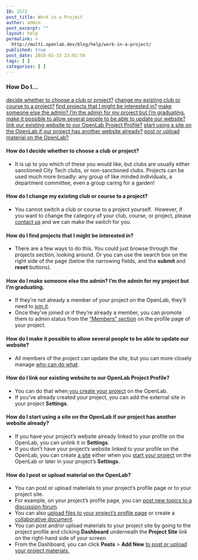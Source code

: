```yaml
---
ID: 1572
post_title: Work in a Project
author: admin
post_excerpt: ""
layout: help
permalink: >
  http://multi.openlab.dev/blog/help/work-in-a-project/
published: true
post_date: 2018-01-15 23:01:56
tags: [ ]
categories: [ ]
---
```

<h3>How Do I…</h3>
<a href="https://multi.openlab.dev/blog/help/work-in-a-project/#clubproject">decide whether to choose a club or project?</a>
<a href="https://multi.openlab.dev/blog/help/work-in-a-project/#change2project">change my existing club or course to a project?</a>
<a href="https://multi.openlab.dev/blog/help/work-in-a-project/#findprojects">find projects that I might be interested in?</a>
<a href="https://multi.openlab.dev/blog/help/work-in-a-project/#changeadmins">make someone else the admin? I’m the admin for my project but I’m graduating.</a>
<a href="https://multi.openlab.dev/blog/help/work-in-a-project/#multipleadmins">make it possible to allow several people to be able to update our website?</a>
<a href="https://multi.openlab.dev/blog/help/work-in-a-project/#linksite">link our existing website to our OpenLab Project Profile?</a>
<a href="https://multi.openlab.dev/blog/help/work-in-a-project/#newsite">start using a site on the OpenLab if our project has another website already?</a>
<a href="https://multi.openlab.dev/blog/help/work-in-a-project/#post">post or upload material on the OpenLab?</a><a name="clubproject"></a>
<h4>How do I decide whether to choose a club or project?</h4>
<ul>
 	<li>It is up to you which of these you would like, but clubs are usually either sanctioned City Tech clubs, or non-sanctioned clubs. Projects can be used much more broadly: any group of like minded individuals, a department committee, even a group caring for a garden!<a name="change2project"></a></li>
</ul>
<h4 dir="ltr">How do I change my existing club or course to a project?</h4>
<ul>
 	<li>You cannot switch a club or course to a project yourself.  However, if you want to change the category of your club, course, or project, please <a href="https://multi.openlab.dev/blog/help/contact-us">contact us</a> and we can make the switch for you.<a name="findprojects"></a></li>
</ul>
<h4 dir="ltr">How do I find projects that I might be interested in?</h4>
<ul>
 	<li>There are a few ways to do this. You could just browse through the projects section, looking around. Or you can use the search box on the right side of the page (below the narrowing fields, and the <strong>submit</strong> and <strong>reset</strong> buttons).<a name="changeadmins"></a></li>
</ul>
<h4 dir="ltr">How do I make someone else the admin? I’m the admin for my project but I’m graduating.</h4>
<ul>
 	<li>If they’re not already a member of your project on the OpenLab, they’ll need to <a href="https://multi.openlab.dev/blog/help/joining-a-club/">join it</a>.</li>
 	<li>Once they’ve joined or if they’re already a member, you can promote them to admin status from the <a href="https://multi.openlab.dev/blog/help/managing-membership-of-a-course-project-or-club-2/">“Members” section</a> on the profile page of your project.<a name="multipleadmins"></a></li>
</ul>
<h4 dir="ltr">How do I make it possible to allow several people to be able to update our website?</h4>
<ul>
 	<li>All members of the project can update the site, but you can more closely manage <a href="https://multi.openlab.dev/blog/help/managing-users-on-your-site/">who can do what</a>.<a name="linksite"></a></li>
</ul>
<h4 dir="ltr">How do I link our existing website to our OpenLab Project Profile?</h4>
<ul>
 	<li>You can do that when<a href="https://multi.openlab.dev/blog/help/who-can-build-a-site/"> you create your project</a> on the OpenLab.</li>
 	<li>If you’ve already created your project, you can add the external site in your project <strong>Settings</strong>.<a name="newsite"></a></li>
</ul>
<h4 dir="ltr">How do I start using a site on the OpenLab if our project has another website already?</h4>
<ul>
 	<li>If you have your project’s website already linked to your profile on the OpenLab, you can unlink it in <strong>Settings</strong>.</li>
 	<li>If you don’t have your project’s website linked to your profile on the OpenLab, you can create <a href="https://multi.openlab.dev/blog/help/what-is-a-site-on-a-course-project-or-club/">a site</a> either when you <a href="https://multi.openlab.dev/blog/help/what-is-a-site-on-a-course-project-or-club/">start your project</a> on the OpenLab or later in your project’s <strong>Settings</strong>.<a name="post"></a></li>
</ul>
<h4 dir="ltr">How do I post or upload material on the OpenLab?</h4>
<ul>
 	<li>You can post or upload materials to your project’s profile page or to your project site.</li>
 	<li>For example, on your project’s profile page, you can <a href="https://multi.openlab.dev/blog/help/discussion-forums/">post new topics to a discussion forum</a>.</li>
 	<li>You can also <a href="https://multi.openlab.dev/blog/help/using-files/">upload files to your project’s profile page</a> or create a <a href="https://multi.openlab.dev/blog/help/using-docs/">collaborative document</a>.</li>
 	<li dir="ltr">You can post and/or upload materials to your project site by going to the project profile and clicking <strong>Dashboard</strong> underneath the <strong>Project Site</strong> link on the right-hand side of your screen.</li>
 	<li dir="ltr">From the Dashboard, you can click <strong>Posts</strong> &gt; <strong>Add New</strong> <a href="https://multi.openlab.dev/blog/help/writing-a-post/">to post or upload your project materials.</a></li>
</ul>